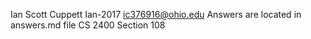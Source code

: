 Ian Scott Cuppett
Ian-2017
ic376916@ohio.edu
Answers are located in answers.md file 
CS 2400 Section 108
